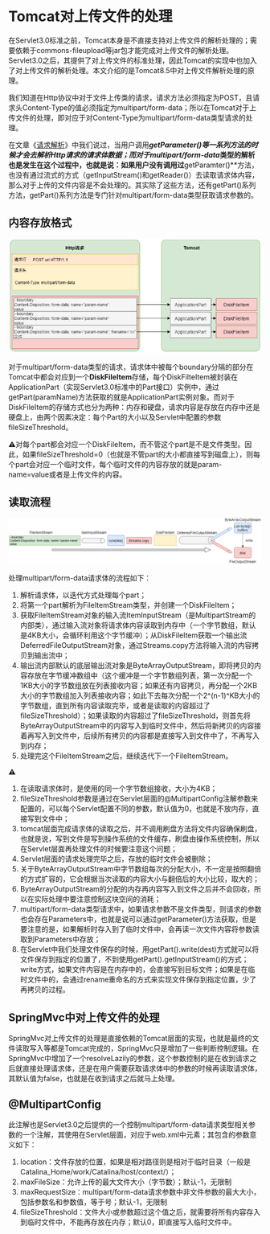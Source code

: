 # Tomcat对上传文件的处理

在Servlet3.0标准之前，Tomcat本身是不直接支持对上传文件的解析处理的；需要依赖于commons-fileupload等jar包才能完成对上传文件的解析处理。Servlet3.0之后，其提供了对上传文件的标准处理，因此Tomcat的实现中也加入了对上传文件的解析处理。本文介绍的是Tomcat8.5中对上传文件解析处理的原理。

我们知道在Http协议中对于文件上传类的请求，请求方法必须指定为POST，且请求头Content-Type的值必须指定为multipart/form-data；所以在Tomcat对于上传文件的处理，即对应于对Content-Type为multipart/form-data类型请求的处理。

在文章《[请求解析](!请求解析.md)》中我们说过，当用户调用***getParameter()***等一系列方法的时候才会去解析Http请求的请求体数据；而对于**multipart/form-data**类型的解析也是发生在这个过程中，也就是说：如果用户没有调用过**getParamter()**方法，也没有通过流式的方式（getInputStream()和getReader()）去读取请求体内容，那么对于上传的文件内容是不会处理的。其实除了这些方法，还有getPart()系列方法，getPart()系列方法是专门针对multipart/form-data类型获取请求参数的。

## 内容存放格式

![image-20200822153935121](images/image-20200822153935121.png)

对于multipart/form-data类型的请求，请求体中被每个boundary分隔的部分在Tomcat中都会对应到一个**DiskFileItem**存储，每个DiskFilteItem被封装在ApplicationPart（实现Servlet3.0标准中的Part接口）实例中，通过getPart(paramName)方法获取的就是ApplicationPart实例对象。而对于DiskFileItem的存储方式也分为两种：内存和硬盘，请求内容是存放在内存中还是硬盘上，由两个因素决定：每个Part的大小以及Servlet中配置的参数fileSizeThreshold。

:warning:对每个part都会对应一个DiskFileItem，而不管这个part是不是文件类型。因此，如果fileSizeThreshold=0（也就是不管part的大小都直接写到磁盘上），则每个part会对应一个临时文件，每个临时文件的内容存放的就是param-name=value或者是上传文件的内容。

## 读取流程

![image-20200822154015822](images/image-20200822154015822.png)

处理multipart/form-data请求体的流程如下：

1. 解析请求体，以迭代方式处理每个part；
2. 将第一个part解析为FileItemStream类型，并创建一个DiskFileItem；
3. 获取FileItemStream对象的输入流ItemInputStream（是MultipartStream的内部类），通过输入流对象将请求体内容读取到内存中（一个字节数组，默认是4KB大小，会循环利用这个字节缓冲）；从DiskFileItem获取一个输出流DeferredFileOutputStream对象，通过Streams.copy方法将输入流的内容拷贝到输出流中；
4. 输出流内部默认的底层输出流对象是ByteArrayOutputStream，即将拷贝的内容存放在字节缓冲数组中（这个缓冲是一个字节数组列表，第一次分配一个1KB大小的字节数组放在列表接收内容；如果还有内容拷贝，再分配一个2KB大小的字节数组加入列表接收内容；如此下去每次分配一个2^(n-1)^KB大小的字节数组，直到所有内容读取完毕，或者是读取的内容超过了fileSizeThreshold）；如果读取的内容超过了fileSizeThreshold，则首先将ByteArrayOutputStream中的内容写入到临时文件中，然后将新拷贝的内容接着再写入到文件中，后续所有拷贝的内容都是直接写入到文件中了，不再写入到内存；
5. 处理完这个FileItemStream之后，继续迭代下一个FileItemStream。

:warning:

1. 在读取请求体时，是使用的同一个字节数组接收，大小为4KB；
2. fileSizeThreshold参数是通过在Servlet层面的@MultipartConfig注解参数来配置的，可以每个Servlet配置不同的参数，默认值为0，也就是不放内存，直接写到文件中；
3. tomcat层面完成请求体的读取之后，并不调用刷盘方法将文件内容确保刷盘，也就是说，写到文件是写到操作系统的文件缓存，刷盘由操作系统控制，所以在Servlet层面再处理文件的时候要注意这个问题；
4. Servlet层面的请求处理完毕之后，存放的临时文件会被删除；
5. 关于ByteArrayOutputStream中字节数组每次的分配大小，不一定是按照翻倍的方式扩容的，它会根据当次读取的内容大小与翻倍后的大小比较，取大的；
6. ByteArrayOutputStream的分配的内存再内容写入到文件之后并不会回收，所以在实际处理中要注意控制这块空间的消耗；
7. multipart/form-data类型请求中，如果请求参数不是文件类型，则请求的参数也会存在Parameters中，也就是说可以通过getParameter()方法获取，但是要注意的是，如果解析时存入到了临时文件中，会再读一次文件内容将参数读取到Parameters中存放；
8. 在Servlet中我们处理文件保存的时候，用getPart().write(dest)方式就可以将文件保存到指定的位置了，不到使用getPart().getInputStream()的方式；write方式，如果文件内容是在内存中的，会直接写到目标文件；如果是在临时文件中的，会通过rename重命名的方式来实现文件保存到指定位置，少了再拷贝的过程。

## SpringMvc中对上传文件的处理

SpringMvc对上传文件的处理是直接依赖的Tomcat层面的实现，也就是最终的文件读取写入等都是Tomcat完成的，SpringMvc只是增加了一些判断控制逻辑。在SpringMvc中增加了一个resolveLazily的参数，这个参数控制的是在收到请求之后就直接处理请求体，还是在用户需要获取请求体中的参数的时候再读取请求体，其默认值为false，也就是在收到请求之后就马上处理。

## @MultipartConfig

此注解也是Servlet3.0之后提供的一个控制multipart/form-data请求类型相关参数的一个注解，其使用在Servlet层面，对应于web.xml中<Servlet><multipart-config>元素；其包含的参数意义如下：

1. location：文件存放的位置，如果是相对路径则是相对于临时目录（一般是Catalina_Home/work/Catalina/host/context/）；
2. maxFileSize：允许上传的最大文件大小（字节数）；默认-1，无限制
3. maxRequestSize：multipart/form-data请求参数中非文件参数的最大大小，包括参数名和参数值，等于号；默认-1，无限制
4. fileSizeThreshold：文件大小或参数超过这个值之后，就需要将所有内容存入到临时文件中，不能再存放在内存；默认0，即直接写入临时文件中。


